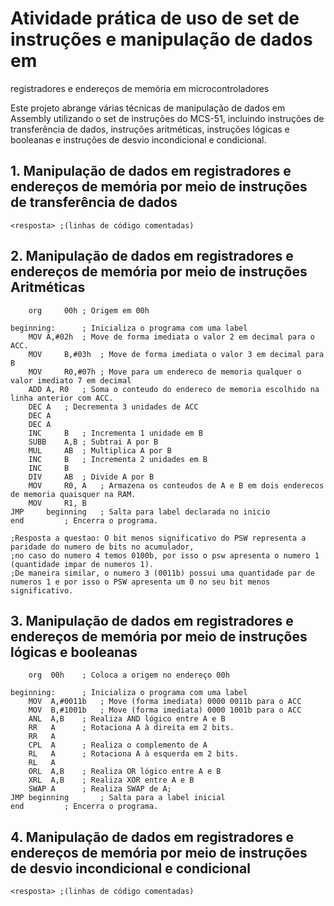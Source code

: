 # Atividade prática de uso de set de instruções e manipulação de dados em
registradores e endereços de memória em microcontroladores

Este projeto abrange várias técnicas de manipulação de dados em Assembly utilizando o set de instruções do MCS-51, incluindo instruções de transferência de dados, instruções aritméticas, instruções lógicas e booleanas e instruções de desvio incondicional e condicional.

<a name='transferencia'></a>
## 1. Manipulação de dados em registradores e endereços de memória por meio de instruções de transferência de dados

```assembly
<resposta> ;(linhas de código comentadas)
```

<a name='aritmetica'></a>
## 2. Manipulação de dados em registradores e endereços de memória por meio de instruções Aritméticas

```assembly
	org 	00h	; Origem em 00h

beginning:		; Inicializa o programa com uma label
	MOV	A,#02h	; Move de forma imediata o valor 2 em decimal para o ACC.
	MOV 	B,#03h	; Move de forma imediata o valor 3 em decimal para B
	MOV 	R0,#07h	; Move para um endereco de memoria qualquer o valor imediato 7 em decimal
	ADD	A, R0	; Soma o conteudo do endereco de memoria escolhido na linha anterior com ACC.
	DEC	A	; Decrementa 3 unidades de ACC
	DEC	A
	DEC	A
	INC 	B	; Incrementa 1 unidade em B
	SUBB 	A,B	; Subtrai A por B
	MUL 	AB	; Multiplica A por B
	INC 	B	; Incrementa 2 unidades em B
	INC 	B
	DIV 	AB	; Divide A por B
	MOV 	R0, A	; Armazena os conteudos de A e B em dois enderecos de memoria quaisquer na RAM.
	MOV 	R1, B
JMP 	beginning	; Salta para label declarada no inicio
end			; Encerra o programa.

;Resposta a questao: O bit menos significativo do PSW representa a paridade do numero de bits no acumulador,
;no caso do numero 4 temos 0100b, por isso o psw apresenta o numero 1 (quantidade impar de numeros 1).
;De maneira similar, o numero 3 (0011b) possui uma quantidade par de numeros 1 e por isso o PSW apresenta um 0 no seu bit menos significativo. 

```

<a name='logica'></a>
## 3. Manipulação de dados em registradores e endereços de memória por meio de instruções lógicas e booleanas

```assembly
	org  00h	; Coloca a origem no endereço 00h

beginning: 		; Inicializa o programa com uma label
	MOV  A,#0011b	; Move (forma imediata) 0000 0011b para o ACC
	MOV  B,#1001b	; Move (forma imediata) 0000 1001b para o ACC
	ANL  A,B	; Realiza AND lógico entre A e B
	RR   A		; Rotaciona A à direita em 2 bits.
	RR   A			
	CPL  A		; Realiza o complemento de A
	RL   A		; Rotaciona A à esquerda em 2 bits.
	RL   A
	ORL  A,B	; Realiza OR lógico entre A e B
	XRL  A,B	; Realiza XOR entre A e B
	SWAP A		; Realiza SWAP de A;
JMP beginning		; Salta para a label inicial
end			; Encerra o programa.

```

<a name='desvio'></a>
## 4. Manipulação de dados em registradores e endereços de memória por meio de instruções de desvio incondicional e condicional

```assembly
<resposta> ;(linhas de código comentadas)
```
